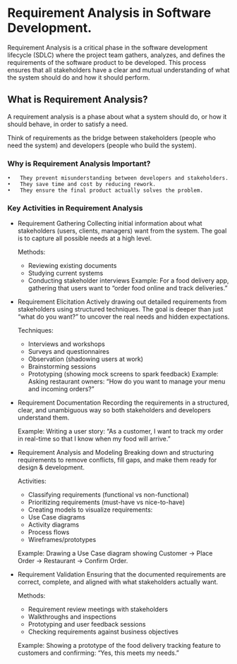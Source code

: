 # Requirement Analysis in Software Development.

Requirement Analysis is a critical phase in the software development lifecycle (SDLC) where the project team gathers, analyzes, and defines the requirements of the software product to be developed. This process ensures that all stakeholders have a clear and mutual understanding of what the system should do and how it should perform.

## What is Requirement Analysis?

A requirement analysis is a phase about what a system should do, or how it should behave, in order to satisfy a need.

Think of requirements as the bridge between stakeholders (people who need the system) and developers (people who build the system).

### Why is Requirement Analysis Important?

	•	They prevent misunderstanding between developers and stakeholders.
	•	They save time and cost by reducing rework.
	•	They ensure the final product actually solves the problem.

### Key Activities in Requirement Analysis

* Requirement Gathering
Collecting initial information about what stakeholders (users, clients, managers) want from the system. The goal is to capture all possible needs at a high level.

	Methods:
	* Reviewing existing documents
	* Studying current systems
	* Conducting stakeholder interviews
Example: For a food delivery app, gathering that users want to “order food online and track deliveries.”

* Requirement Elicitation
  Actively drawing out detailed requirements from stakeholders using structured techniques. The goal is deeper than just “what do you want?” to uncover the real needs and hidden expectations.
  
   Techniques:
	* Interviews and workshops
	* Surveys and questionnaires
	* Observation (shadowing users at work)
	* Brainstorming sessions
	* Prototyping (showing mock screens to spark feedback)
   Example: Asking restaurant owners: “How do you want to manage your menu and incoming orders?”

* Requirement Documentation
   Recording the requirements in a structured, clear, and unambiguous way so both stakeholders and developers understand them.

   
   Example: Writing a user story: “As a customer, I want to track my order in real-time so that I know when my food will arrive.”

* Requirement Analysis and Modeling
   Breaking down and structuring requirements to remove conflicts, fill gaps, and make them ready for design & development.

   Activities:
   * Classifying requirements (functional vs non-functional)
   * Prioritizing requirements (must-have vs nice-to-have)
   * Creating models to visualize requirements:
   * Use Case diagrams
   * Activity diagrams
   * Process flows
   * Wireframes/prototypes

   Example: Drawing a Use Case diagram showing Customer → Place Order → Restaurant → Confirm Order.

* Requirement Validation
   Ensuring that the documented requirements are correct, complete, and aligned with what stakeholders actually want.
   
   Methods:
   * Requirement review meetings with stakeholders
   * Walkthroughs and inspections
   * Prototyping and user feedback sessions
   * Checking requirements against business objectives

   Example: Showing a prototype of the food delivery tracking feature to customers and confirming: “Yes, this meets my needs.”
